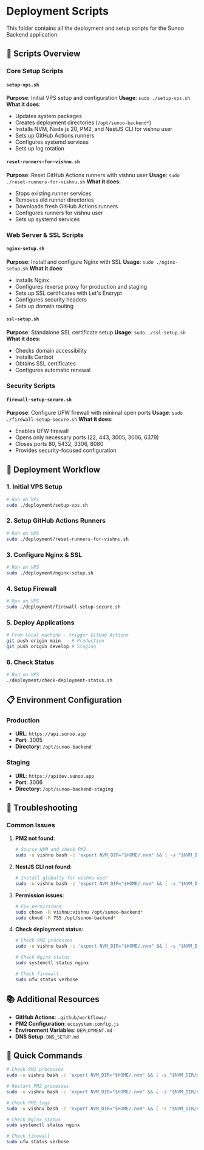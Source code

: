 # Deployment Scripts

This folder contains all the deployment and setup scripts for the Sunoo Backend application.

## 📁 Scripts Overview

### **Core Setup Scripts**

#### `setup-vps.sh`

**Purpose**: Initial VPS setup and configuration
**Usage**: `sudo ./setup-vps.sh`
**What it does**:

- Updates system packages
- Creates deployment directories (`/opt/sunoo-backend*`)
- Installs NVM, Node.js 20, PM2, and NestJS CLI for vishnu user
- Sets up GitHub Actions runners
- Configures systemd services
- Sets up log rotation

#### `reset-runners-for-vishnu.sh`

**Purpose**: Reset GitHub Actions runners with vishnu user
**Usage**: `sudo ./reset-runners-for-vishnu.sh`
**What it does**:

- Stops existing runner services
- Removes old runner directories
- Downloads fresh GitHub Actions runners
- Configures runners for vishnu user
- Sets up systemd services

### **Web Server & SSL Scripts**

#### `nginx-setup.sh`

**Purpose**: Install and configure Nginx with SSL
**Usage**: `sudo ./nginx-setup.sh`
**What it does**:

- Installs Nginx
- Configures reverse proxy for production and staging
- Sets up SSL certificates with Let's Encrypt
- Configures security headers
- Sets up domain routing

#### `ssl-setup.sh`

**Purpose**: Standalone SSL certificate setup
**Usage**: `sudo ./ssl-setup.sh`
**What it does**:

- Checks domain accessibility
- Installs Certbot
- Obtains SSL certificates
- Configures automatic renewal

### **Security Scripts**

#### `firewall-setup-secure.sh`

**Purpose**: Configure UFW firewall with minimal open ports
**Usage**: `sudo ./firewall-setup-secure.sh`
**What it does**:

- Enables UFW firewall
- Opens only necessary ports (22, 443, 3005, 3006, 6379)
- Closes ports 80, 5432, 3306, 8080
- Provides security-focused configuration


## 🚀 **Deployment Workflow**

### **1. Initial VPS Setup**

```bash
# Run on VPS
sudo ./deployment/setup-vps.sh
```

### **2. Setup GitHub Actions Runners**

```bash
# Run on VPS
sudo ./deployment/reset-runners-for-vishnu.sh
```

### **3. Configure Nginx & SSL**

```bash
# Run on VPS
sudo ./deployment/nginx-setup.sh
```

### **4. Setup Firewall**

```bash
# Run on VPS
sudo ./deployment/firewall-setup-secure.sh
```

### **5. Deploy Applications**

```bash
# From local machine - trigger GitHub Actions
git push origin main    # Production
git push origin develop # Staging
```

### **6. Check Status**

```bash
# Run on VPS
./deployment/check-deployment-status.sh
```

## 📋 **Environment Configuration**

### **Production**

- **URL**: `https://api.sunoo.app`
- **Port**: 3005
- **Directory**: `/opt/sunoo-backend`

### **Staging**

- **URL**: `https://apidev.sunoo.app`
- **Port**: 3006
- **Directory**: `/opt/sunoo-backend-staging`

## 🔧 **Troubleshooting**

### **Common Issues**

1. **PM2 not found**:

   ```bash
   # Source NVM and check PM2
   sudo -u vishnu bash -c 'export NVM_DIR="$HOME/.nvm" && [ -s "$NVM_DIR/nvm.sh" ] && \. "$NVM_DIR/nvm.sh" && pm2 --version'
   ```

2. **NestJS CLI not found**:

   ```bash
   # Install globally for vishnu user
   sudo -u vishnu bash -c 'export NVM_DIR="$HOME/.nvm" && [ -s "$NVM_DIR/nvm.sh" ] && \. "$NVM_DIR/nvm.sh" && npm install -g @nestjs/cli'
   ```

3. **Permission issues**:

   ```bash
   # Fix permissions
   sudo chown -R vishnu:vishnu /opt/sunoo-backend*
   sudo chmod -R 755 /opt/sunoo-backend*
   ```

4. **Check deployment status**:
   ```bash
   # Check PM2 processes
   sudo -u vishnu bash -c 'export NVM_DIR="$HOME/.nvm" && [ -s "$NVM_DIR/nvm.sh" ] && \. "$NVM_DIR/nvm.sh" && pm2 list'
   
   # Check Nginx status
   sudo systemctl status nginx
   
   # Check firewall
   sudo ufw status verbose
   ```

## 📚 **Additional Resources**

- **GitHub Actions**: `.github/workflows/`
- **PM2 Configuration**: `ecosystem.config.js`
- **Environment Variables**: `DEPLOYMENT.md`
- **DNS Setup**: `DNS_SETUP.md`

## 🎯 **Quick Commands**

```bash
# Check PM2 processes
sudo -u vishnu bash -c 'export NVM_DIR="$HOME/.nvm" && [ -s "$NVM_DIR/nvm.sh" ] && \. "$NVM_DIR/nvm.sh" && pm2 list'

# Restart PM2 processes
sudo -u vishnu bash -c 'export NVM_DIR="$HOME/.nvm" && [ -s "$NVM_DIR/nvm.sh" ] && \. "$NVM_DIR/nvm.sh" && pm2 restart all'

# Check PM2 logs
sudo -u vishnu bash -c 'export NVM_DIR="$HOME/.nvm" && [ -s "$NVM_DIR/nvm.sh" ] && \. "$NVM_DIR/nvm.sh" && pm2 logs'

# Check Nginx status
sudo systemctl status nginx

# Check firewall
sudo ufw status verbose
```
